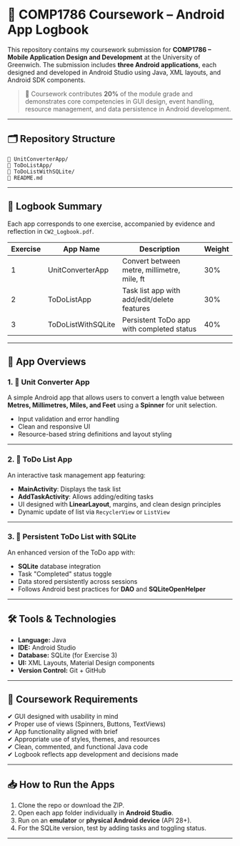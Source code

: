 # 📱 COMP1786 Coursework – Android App Logbook

This repository contains my coursework submission for **COMP1786 – Mobile Application Design and Development** at the University of Greenwich. The submission includes **three Android applications**, each designed and developed in Android Studio using Java, XML layouts, and Android SDK components.

> 🧾 Coursework contributes **20%** of the module grade and demonstrates core competencies in GUI design, event handling, resource management, and data persistence in Android development.

---

## 🗂️ Repository Structure

```
📁 UnitConverterApp/
📁 ToDoListApp/
📁 ToDoListWithSQLite/
📄 README.md
```

---

## 📘 Logbook Summary

Each app corresponds to one exercise, accompanied by evidence and reflection in `CW2_Logbook.pdf`.

| Exercise | App Name             | Description                                 | Weight |
|----------|----------------------|---------------------------------------------|--------|
| 1        | UnitConverterApp     | Convert between metre, millimetre, mile, ft | 30%    |
| 2        | ToDoListApp          | Task list app with add/edit/delete features | 30%    |
| 3        | ToDoListWithSQLite   | Persistent ToDo app with completed status   | 40%    |

---

## 📱 App Overviews

### 1. 📏 Unit Converter App
A simple Android app that allows users to convert a length value between **Metres, Millimetres, Miles, and Feet** using a **Spinner** for unit selection.

- Input validation and error handling
- Clean and responsive UI
- Resource-based string definitions and layout styling

---

### 2. 📝 ToDo List App
An interactive task management app featuring:

- **MainActivity**: Displays the task list
- **AddTaskActivity**: Allows adding/editing tasks
- UI designed with **LinearLayout**, margins, and clean design principles
- Dynamic update of list via `RecyclerView` or `ListView`

---

### 3. 💾 Persistent ToDo List with SQLite
An enhanced version of the ToDo app with:

- **SQLite** database integration
- Task "Completed" status toggle
- Data stored persistently across sessions
- Follows Android best practices for **DAO** and **SQLiteOpenHelper**

---

## 🛠️ Tools & Technologies

- **Language:** Java
- **IDE:** Android Studio
- **Database:** SQLite (for Exercise 3)
- **UI:** XML Layouts, Material Design components
- **Version Control:** Git + GitHub

---

## 📄 Coursework Requirements

✔ GUI designed with usability in mind  
✔ Proper use of views (Spinners, Buttons, TextViews)  
✔ App functionality aligned with brief  
✔ Appropriate use of styles, themes, and resources  
✔ Clean, commented, and functional Java code  
✔ Logbook reflects app development and decisions made  

---

## 📥 How to Run the Apps

1. Clone the repo or download the ZIP.
2. Open each app folder individually in **Android Studio**.
3. Run on an **emulator** or **physical Android device** (API 28+).
4. For the SQLite version, test by adding tasks and toggling status.

---
